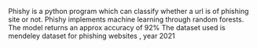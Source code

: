 Phishy is a python program which can classify whether a url is of phishing site or not.
Phishy implements machine learning through random forests.
The model returns an approx accuracy of 92%
The dataset used is mendeley dataset for phishing websites , year 2021
